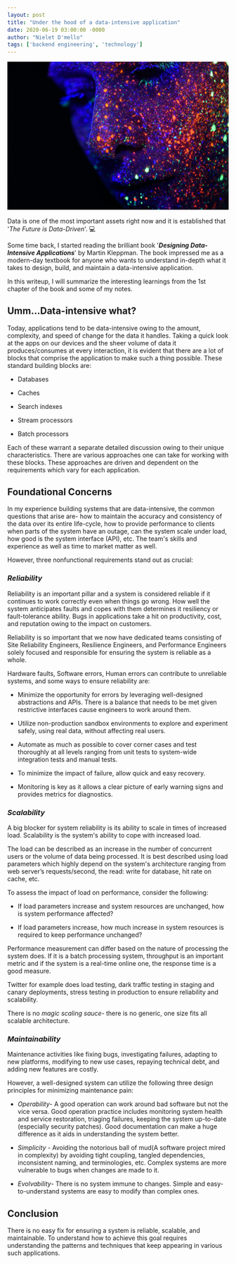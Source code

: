 ```yaml
---
layout: post
title: "Under the hood of a data-intensive application"
date: 2020-06-19 03:00:00 -0000
author: "Nielet D'mello"
tags: ['backend engineering', 'technology']
---
```


![Under the hood of data intensive systems](/images/ddia.jpg  "Photo by h heyerlein on Unsplash")


Data is one of the most important assets right now and it is established that '*The Future is Data-Driven*'. :computer:

Some time back, I started reading the brilliant book '***Designing Data-Intensive Applications***' by Martin Kleppman. The book impressed me as a modern-day textbook for anyone who wants to understand in-depth what it takes to design, build, and maintain a data-intensive application.
  

In this writeup, I will summarize the interesting learnings from the 1st chapter of the book and some of my notes.

  

## Umm...Data-intensive what?


Today, applications tend to be data-intensive owing to the amount, complexity, and speed of change for the data it handles. Taking a quick look at the apps on our devices and the sheer volume of data it produces/consumes at every interaction, it is evident that there are a lot of blocks that comprise the application to make such a thing possible. 
These standard building blocks are:


- Databases

- Caches

- Search indexes

- Stream processors

- Batch processors

Each of these warrant a separate detailed discussion owing to their unique characteristics. There are various approaches one can take for working with these blocks. These approaches are driven and dependent on the requirements which vary for each application.

  

## Foundational Concerns


In my experience building systems that are data-intensive, the common questions that arise are- how to maintain the accuracy and consistency of the data over its entire life-cycle, how to provide performance to clients when parts of the system have an outage, can the system scale under load, how good is the system interface (API), etc.
The team's skills and experience as well as time to market matter as well.

  

However, three nonfunctional requirements stand out as crucial:


### ***Reliability***


Reliability is an important pillar and a system is considered reliable if it continues to work correctly even when things go wrong. How well the system anticipates faults and copes with them determines it resiliency or fault-tolerance ability. Bugs in applications take a hit on productivity, cost, and reputation owing to the impact on customers.

Reliability is so important that we now have dedicated teams consisting of Site Reliability Engineers, Resilience Engineers, and Performance Engineers solely focused and responsible for ensuring the system is reliable as a whole.

Hardware faults, Software errors, Human errors can contribute to unreliable systems, and some ways to ensure reliability are:

- Minimize the opportunity for errors by leveraging well-designed abstractions and APIs. There is a balance that needs to be met given restrictive interfaces cause engineers to work around them.

- Utilize non-production sandbox environments to explore and experiment safely, using real data, without affecting real users.

- Automate as much as possible to cover corner cases and test thoroughly at all levels ranging from unit tests to system-wide integration tests and manual tests.

- To minimize the impact of failure, allow quick and easy recovery.

- Monitoring is key as it allows a clear picture of early warning signs and provides metrics for diagnostics.

  

### ***Scalability***


A big blocker for system reliability is its ability to scale in times of increased load. Scalability is the system's ability to cope with increased load.

The load can be described as an increase in the number of concurrent users or the volume of data being processed. It is best described using load parameters which highly depend on the system's architecture ranging from web server’s requests/second, the read: write for database, hit rate on cache, etc.

To assess the impact of load on performance, consider the following:

- If load parameters increase and system resources are unchanged, how is system performance affected?

  

- If load parameters increase, how much increase in system resources is required to keep performance unchanged?


Performance measurement can differ based on the nature of processing the system does. If it is a batch processing system, throughput is an important metric and if the system is a real-time online one, the response time is a good measure.

Twitter for example does load testing, dark traffic testing in staging and canary deployments, stress testing in production to ensure reliability and scalability.

There is no *magic scaling sauce*- there is no generic, one size fits all scalable architecture.

  
  

### ***Maintainability***


Maintenance activities like fixing bugs, investigating failures, adapting to new platforms, modifying to new use cases, repaying technical debt, and adding new features are costly.

However, a well-designed system can utilize the following three design principles for minimizing maintenance pain:


-  *Operability*- A good operation can work around bad software but not the vice versa. Good operation practice includes monitoring system health and service restoration, triaging failures, keeping the system up-to-date (especially security patches). Good documentation can make a huge difference as it aids in understanding the system better.

-  *Simplicity* - Avoiding the notorious ball of mud(A software project mired in complexity) by avoiding tight coupling, tangled dependencies, inconsistent naming, and terminologies, etc. Complex systems are more vulnerable to bugs when changes are made to it.

-  *Evolvability*- There is no system immune to changes. Simple and easy-to-understand systems are easy to modify than complex ones.

 

## Conclusion


There is no easy fix for ensuring a system is reliable, scalable, and maintainable. To understand how to achieve this goal requires understanding the patterns and techniques that keep appearing in various such applications. 